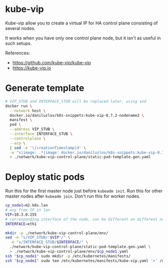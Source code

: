 
# kube-vip

Kube-vip allow you to create a virtual IP for HA control plane consisting of several nodes.

It works when you have only one control plane node, but it isn't as useful in such setups.

References:
- https://github.com/kube-vip/kube-vip
- https://kube-vip.io

# Generate template

```bash
# VIP_STUB and INTERFACE_STUB will be replaced later, using sed
docker run \
  --network host \
  docker.io/daniluzlov/k8s-snippets:kube-vip-0.7.2-nodename2 \
  manifest \
  pod \
  --address VIP_STUB \
  --interface INTERFACE_STUB \
  --controlplane \
  --arp \
  | sed -e '\|creationTimestamp|d' \
  -e "s|image: .*|image: docker.io/daniluzlov/k8s-snippets:kube-vip-0.7.2-nodename3|" \
  > ./network/kube-vip-control-plane/static-pod-template.gen.yaml
```

# Deploy static pods

Run this for the first master node just before `kubeadm init`.
Run this for other master nodes after `kubeadm join`.
Don't run this for worker nodes.

```bash
cp_node1=m2.k8s.lan
# any free IP in lan
VIP=10.3.0.255
# corresponding interface of the node, can be different on different nodes
INTERFACE=eth1

mkdir -p ./network/kube-vip-control-plane/env/
sed -e "s/VIP_STUB/'$VIP'/" \
  -e "s/INTERFACE_STUB/$INTERFACE/" \
  ./network/kube-vip-control-plane/static-pod-template.gen.yaml \
  > ./network/kube-vip-control-plane/env/$cp_node1.yaml
ssh "$cp_node1" sudo mkdir -p /etc/kubernetes/manifests/
ssh "$cp_node1" sudo tee /etc/kubernetes/manifests/kube-vip.yaml '>' /dev/null < ./network/kube-vip-control-plane/env/$cp_node1.yaml
```
